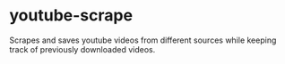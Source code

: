 # youtube-scrape
Scrapes and saves youtube videos from different sources while keeping track of previously downloaded videos.
